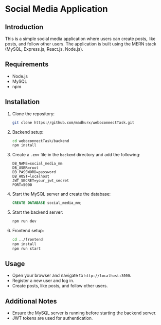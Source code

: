 # Social Media Application

## Introduction

This is a simple social media application where users can create posts, like posts, and follow other users. The application is built using the MERN stack (MySQL, Express.js, React.js, Node.js).

## Requirements

- Node.js
- MySQL
- npm

## Installation

1. Clone the repository:
    ```bash
    git clone https://github.com/madhurx/weboconnectTask.git
    ```

2. Backend setup:
    ```bash
    cd weboconnectTask/backend
    npm install
    ```

3. Create a `.env` file in the `backend` directory and add the following:
    ```
    DB_NAME=social_media_mm
    DB_USER=root
    DB_PASSWORD=password
    DB_HOST=localhost
    JWT_SECRET=your_jwt_secret
    PORT=5000
    ```

4. Start the MySQL server and create the database:
    ```sql
    CREATE DATABASE social_media_mm;
    ```

5. Start the backend server:
    ```bash
    npm run dev
    ```

6. Frontend setup:
    ```bash
    cd ../frontend
    npm install
    npm run start
    ```

## Usage

- Open your browser and navigate to `http://localhost:3000`.
- Register a new user and log in.
- Create posts, like posts, and follow other users.

## Additional Notes

- Ensure the MySQL server is running before starting the backend server.
- JWT tokens are used for authentication.

